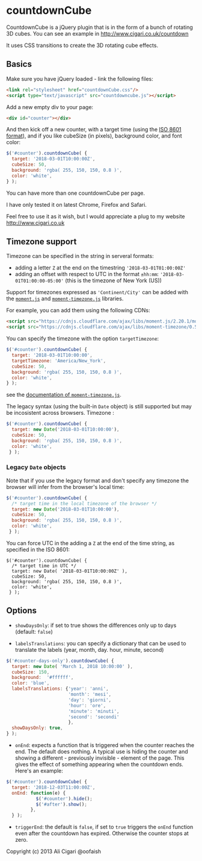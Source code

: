 countdownCube
=============

CountdownCube is a jQuery plugin that is in the form of a bunch of rotating 3D cubes. You can see an example in http://www.cigari.co.uk/countdown

It uses CSS transitions to create the 3D rotating cube effects.

## Basics

Make sure you have jQuery loaded - link the following files:
```html
<link rel="stylesheet" href="countdownCube.css"/>
<script type="text/javascript" src="countdowncube.js"></script>
```

Add a new empty div to your page:
```html
<div id="counter"></div>
```
And then kick off a new counter, with a target time (using the [ISO 8601 format](https://en.wikipedia.org/wiki/ISO_8601)), and if you like cubeSize (in pixels), background color, and font color:
```javascript
$('#counter').countdownCube( {
  target: '2018-03-01T10:00:00Z',
  cubeSize: 50,
  background: 'rgba( 255, 150, 150, 0.8 )',
  color: 'white',
} );
```

You can have more than one countdownCube per page.

I have only tested it on latest Chrome, Firefox and Safari.

Feel free to use it as it wish, but I would appreciate a plug to my website http://www.cigari.co.uk

## Timezone support

Timezone can be specified in the string in serveral formats:
* adding a letter `Z` at the end on the timestring `'2018-03-01T01:00:00Z'`
* adding an offset  with respect to UTC in the format `±hh:mm`: `'2018-03-01T01:00:00-05:00'` (this is the timezone of New York (US))

Support for timezones expressed as `'Continent/City'` can be added with the [`moment.js`](http://momentjs.com/) and  [`moment-timezone.js`](http://momentjs.com/timezone/) libraries.

For example, you can add them using the following CDNs:
```html
<script src="https://cdnjs.cloudflare.com/ajax/libs/moment.js/2.20.1/moment.min.js" type="text/javascript"></script>
<script src="https://cdnjs.cloudflare.com/ajax/libs/moment-timezone/0.5.14/moment-timezone-with-data-2012-2022.min.js" type="text/javascript"></script>
```

You can specify the timezone with the option `targetTimezone`:
```javascript
$('#counter').countdownCube( {
  target: '2018-03-01T10:00:00',
  targetTimezone: 'America/New_York',
  cubeSize: 50,
  background: 'rgba( 255, 150, 150, 0.8 )',
  color: 'white',
} );
```
see the [documentation of `moment-timezone.js`](http://momentjs.com/timezone/docs/#/using-timezones/).

The legacy syntax (using the built-in `Date` object) is still supported but may be incosistent across browsers. Timezone :
```javascript
$('#counter').countdownCube( {
  target: new Date('2018-03-01T10:00:00'),
  cubeSize: 50,
  background: 'rgba( 255, 150, 150, 0.8 )',
  color: 'white',
 } );
```

### Legacy `Date` objects

Note that if you use the legacy format and don't specify any timezone the browser will infer from the browser's local time:
```javascript
$('#counter').countdownCube( {
  /* target time in the local timezone of the browser */
  target: new Date('2018-03-01T10:00:00'),
  cubeSize: 50,
  background: 'rgba( 255, 150, 150, 0.8 )',
  color: 'white',
 } );
```

You can force UTC in the adding a `Z` at the end of the time string, as specified in the ISO 8601:
```
$('#counter').countdownCube( {
  /* target time in UTC */
  target: new Date( '2018-03-01T10:00:00Z' ),
  cubeSize: 50,
  background: 'rgba( 255, 150, 150, 0.8 )',
  color: 'white',
 } );
```

## Options

* `showDaysOnly`: if set to true shows the differences only up to days (default: `false`)

* `labelsTranslations`: you can specify a dictionary that can be used to translate the labels (year, month, day. hour, minute, second)

```javascript
$('#counter-days-only').countdownCube( {
  target: new Date( 'March 1, 2018 10:00:00' ),
  cubeSize: 150,
  background:  '#ffffff',
  color: 'blue',
  labelsTranslations: {'year': 'anni',
                       'month': 'mesi',
                       'day': 'giorni',
                       'hour': 'ore',
                       'minute': 'minuti',
                       'second': 'secondi'
                       },
  showDaysOnly: true,
} );
```

* `onEnd`: expects a function that is triggered when the counter reaches the end. The default does nothing. A typical use is hiding the counter and showing a different - previously invisible - element of the page. This gives the effect of something appearing when the countdown ends. Here's an example:
```javascript
$('#counter').countdownCube( {
  target: '2018-12-03T11:00:00Z',
  onEnd: function(e) {
           $('#counter').hide();
           $('#after').show();
         },
  } );
```
* `triggerEnd`: the default is `false`, if set to `true` triggers the `onEnd` function even after the countdown has expired. Otherwise the counter stops at zero.

Copyright (c) 2013 Ali Cigari @oofaish
